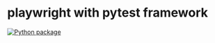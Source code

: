 # playwright with pytest framework
[![Python package](https://github.com/Ksingh22/playwright/actions/workflows/pytest-github-actions.yml/badge.svg)](https://github.com/Ksingh22/playwright_pytest/actions/workflows/pytest-github-actions.yml)
